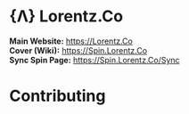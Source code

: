 # {Λ} Lorentz.Co
**Main Website:** https://Lorentz.Co   
**Cover (Wiki):** https://Spin.Lorentz.Co    
**Sync Spin Page:** https://Spin.Lorentz.Co/Sync

# Contributing
